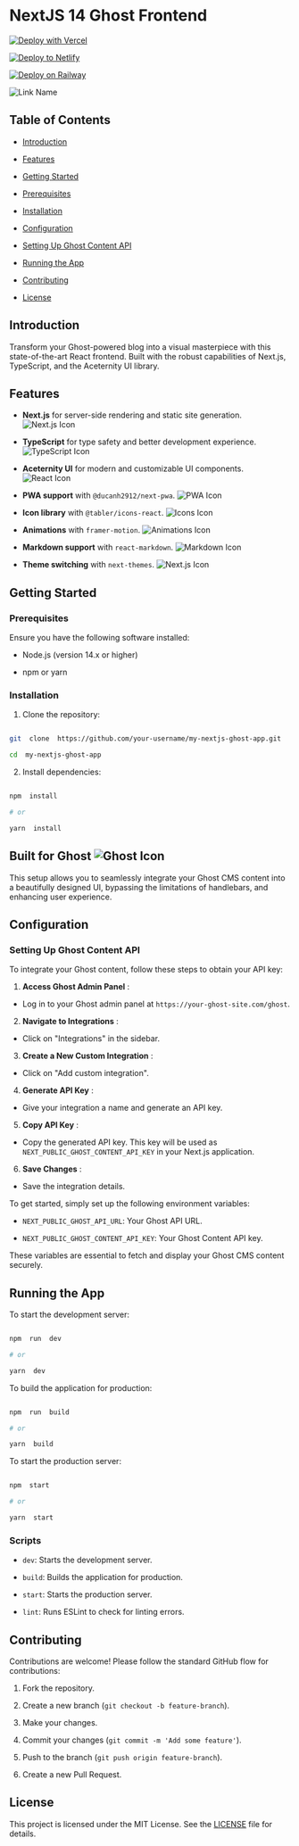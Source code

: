 # NextJS 14 Ghost Frontend

[![Deploy with Vercel](https://vercel.com/button)](https://vercel.com/new/clone?repository-url=https%3A%2F%2Fgithub.com%2Fxi-Rick%2Fnextjs14-ghost-frontend)

[![Deploy to Netlify](https://www.netlify.com/img/deploy/button.svg)](https://app.netlify.com/start/deploy?repository=https://github.com/xi-Rick/nextjs14-ghost-frontend)

[![Deploy on Railway](https://railway.app/button.svg)](https://railway.app/new/template?template=https://github.com/xi-Rick/nextjs14-ghost-frontend)

![Link Name](https://i.ibb.co/02QSTNy/image.png)

## Table of Contents

- [Introduction](#introduction)

- [Features](#features)

- [Getting Started](#getting-started)

- [Prerequisites](#prerequisites)

- [Installation](#installation)

- [Configuration](#configuration)

- [Setting Up Ghost Content API](#setting-up-ghost-content-api)

- [Running the App](#running-the-app)

- [Contributing](#contributing)

- [License](#license)

## Introduction

Transform your Ghost-powered blog into a visual masterpiece with this state-of-the-art React frontend. Built with the robust capabilities of Next.js, TypeScript, and the Aceternity UI library.

## Features

- **Next.js** for server-side rendering and static site generation. ![Next.js Icon](https://cdn.jsdelivr.net/npm/@tabler/icons@latest/icons/brand-nextjs.svg)

- **TypeScript** for type safety and better development experience. ![TypeScript Icon](https://cdn.jsdelivr.net/npm/@tabler/icons@latest/icons/brand-typescript.svg)

- **Aceternity UI** for modern and customizable UI components. ![React Icon](https://cdn.jsdelivr.net/npm/@tabler/icons@latest/icons/brand-react.svg)

- **PWA support** with `@ducanh2912/next-pwa`. ![PWA Icon](https://cdn.jsdelivr.net/npm/@tabler/icons@latest/icons/parking-circle.svg)

- **Icon library** with `@tabler/icons-react`. ![Icons Icon](https://cdn.jsdelivr.net/npm/@tabler/icons@latest/icons/icons.svg)

- **Animations** with `framer-motion`. ![Animations Icon](https://cdn.jsdelivr.net/npm/@tabler/icons@latest/icons/keyframe.svg)

- **Markdown support** with `react-markdown`. ![Markdown Icon](https://cdn.jsdelivr.net/npm/@tabler/icons@latest/icons/markdown.svg)

- **Theme switching** with `next-themes`. ![Next.js Icon](https://cdn.jsdelivr.net/npm/@tabler/icons@latest/icons/brand-nextjs.svg)

## Getting Started

### Prerequisites

Ensure you have the following software installed:

- Node.js (version 14.x or higher)

- npm or yarn

### Installation

1. Clone the repository:

```sh

git  clone  https://github.com/your-username/my-nextjs-ghost-app.git

cd  my-nextjs-ghost-app

```

2. Install dependencies:

```sh

npm  install

# or

yarn  install

```

## Built for Ghost ![Ghost Icon](https://cdn.jsdelivr.net/npm/@tabler/icons@latest/icons/ghost.svg)

This setup allows you to seamlessly integrate your Ghost CMS content into a beautifully designed UI, bypassing the limitations of handlebars, and enhancing user experience.

## Configuration

### Setting Up Ghost Content API

To integrate your Ghost content, follow these steps to obtain your API key:

1.  **Access Ghost Admin Panel** :

- Log in to your Ghost admin panel at `https://your-ghost-site.com/ghost`.

2.  **Navigate to Integrations** :

- Click on "Integrations" in the sidebar.

3.  **Create a New Custom Integration** :

- Click on "Add custom integration".

4.  **Generate API Key** :

- Give your integration a name and generate an API key.

5.  **Copy API Key** :

- Copy the generated API key. This key will be used as `NEXT_PUBLIC_GHOST_CONTENT_API_KEY` in your Next.js application.

6.  **Save Changes** :

- Save the integration details.

To get started, simply set up the following environment variables:

- `NEXT_PUBLIC_GHOST_API_URL`: Your Ghost API URL.

- `NEXT_PUBLIC_GHOST_CONTENT_API_KEY`: Your Ghost Content API key.

These variables are essential to fetch and display your Ghost CMS content securely.

## Running the App

To start the development server:

```sh

npm  run  dev

# or

yarn  dev

```

To build the application for production:

```sh

npm  run  build

# or

yarn  build

```

To start the production server:

```sh

npm  start

# or

yarn  start

```

### Scripts

- `dev`: Starts the development server.

- `build`: Builds the application for production.

- `start`: Starts the production server.

- `lint`: Runs ESLint to check for linting errors.

## Contributing

Contributions are welcome! Please follow the standard GitHub flow for contributions:

1. Fork the repository.

2. Create a new branch (`git checkout -b feature-branch`).

3. Make your changes.

4. Commit your changes (`git commit -m 'Add some feature'`).

5. Push to the branch (`git push origin feature-branch`).

6. Create a new Pull Request.

## License

This project is licensed under the MIT License. See the [LICENSE](https://opensource.org/license/mit) file for details.
